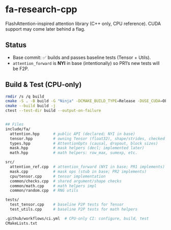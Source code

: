 # fa-research-cpp

FlashAttention-inspired attention library (C++ only, CPU reference). CUDA support may come later behind a flag.

## Status
- Base commit: ✅ builds and passes baseline tests (Tensor + Utils).
- `attention_forward` is **NYI** in base (intentionally) so PR1’s new tests will be F2P.

## Build & Test (CPU-only)
```bash
rmdir /s /q build
cmake -S . -B build -G "Ninja" -DCMAKE_BUILD_TYPE=Release -DUSE_CUDA=OFF
cmake --build build -j
ctest --test-dir build --output-on-failure


## Files
include/fa/
  attention.hpp      # public API (declared; NYI in base)
  tensor.hpp         # owning Tensor (float32), shape/strides, checked access
  types.hpp          # AttentionOpts (causal, dropout, block sizes)
  mask.hpp           # mask helpers (decl; implemented later)
  math.hpp           # math helpers: row_max, sumexp, etc.

src/
  attention_ref.cpp  # attention_forward (NYI in base; PR1 implements)
  mask.cpp           # mask ops (stub in base; PR2 implements)
  cpu/tensor.cpp     # tensor implementation
  common/checks.cpp  # shared argument/shape checks
  common/math.cpp    # math helpers impl
  common/random.cpp  # RNG utils

tests/
  test_tensor.cpp    # baseline P2P tests for Tensor
  test_utils.cpp     # baseline P2P tests for math helpers

.github/workflows/ci.yml  # CPU-only CI: configure, build, test
CMakeLists.txt
